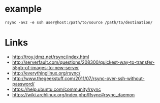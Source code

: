 # example

```
rsync -avz -e ssh user@host:/path/to/source /path/to/destination/
```

# Links

* http://troy.jdmz.net/rsync/index.html
* http://serverfault.com/questions/208300/quickest-way-to-transfer-55gb-of-images-to-new-server
* http://everythinglinux.org/rsync/
* http://www.thegeekstuff.com/2011/07/rsync-over-ssh-without-password/
* https://help.ubuntu.com/community/rsync
* https://wiki.archlinux.org/index.php/Rsync#rsync_daemon
